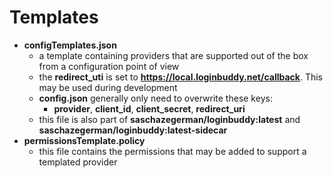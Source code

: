 # Templates

- **configTemplates.json**
  - a template containing providers that are supported out of the box from a configuration point of view
  - the **redirect_uti** is set to **https://local.loginbuddy.net/callback**. This may be used during development
  - **config.json** generally only need to overwrite these keys:
    - **provider**, **client_id**, **client_secret**, **redirect_uri**
  - this file is also part of **saschazegerman/loginbuddy:latest** and **saschazegerman/loginbuddy:latest-sidecar**
- **permissionsTemplate.policy**
  - this file contains the permissions that may be added to support a templated provider